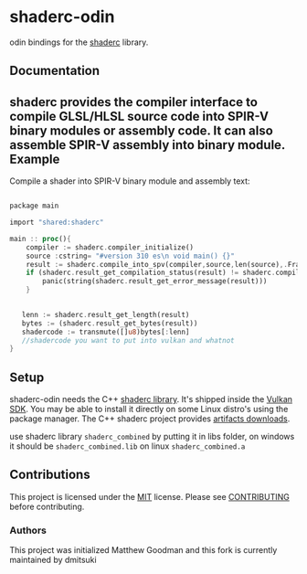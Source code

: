 shaderc-odin
==========

odin bindings for the [shaderc][shaderc] library.


Documentation
-------------

shaderc provides the compiler interface to compile GLSL/HLSL
source code into SPIR-V binary modules or assembly code. It can also assemble
SPIR-V assembly into binary module. 
Example
-------

Compile a shader into SPIR-V binary module and assembly text:

```rust

package main

import "shared:shaderc"

main :: proc(){
    compiler := shaderc.compiler_initialize()
    source :cstring= "#version 310 es\n void main() {}"
    result := shaderc.compile_into_spv(compiler,source,len(source),.FragmentShader,"shader.frag","main",nil)
    if (shaderc.result_get_compilation_status(result) != shaderc.compilationStatus.Success) {
        panic(string(shaderc.result_get_error_message(result)))
    }

    
   lenn := shaderc.result_get_length(result)
   bytes := (shaderc.result_get_bytes(result))
   shadercode := transmute([]u8)bytes[:lenn]
   //shadercode you want to put into vulkan and whatnot
}
```

Setup
-----

shaderc-odin needs the C++ [shaderc library](https://github.com/google/shaderc).
It's shipped inside the [Vulkan SDK](https://www.lunarg.com/vulkan-sdk/).
You may be able to install it directly on some Linux distro's using the package
manager. The C++ shaderc project provides [artifacts
downloads](https://github.com/google/shaderc#downloads).

use shaderc library `shaderc_combined` by putting it in libs folder, on windows it should be `shaderc_combined.lib` on linux `shaderc_combined.a`

Contributions
-------------

This project is licensed under the [MIT](LICENSE) license. Please see
[CONTRIBUTING](CONTRIBUTING.md) before contributing.

### Authors

This project was initialized Matthew Goodman and this fork is currently maintained by dmitsuki

[shaderc]: https://github.com/google/shaderc
[me]: https://github.com/juxta-tad

